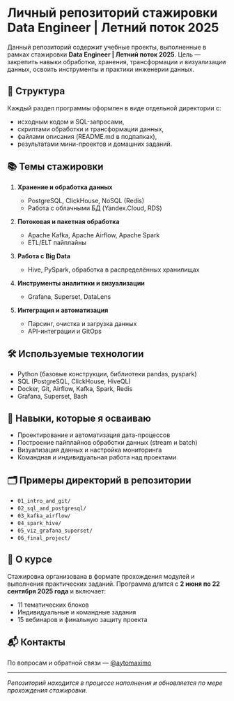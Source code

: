 # Личный репозиторий стажировки Data Engineer | Летний поток 2025

Данный репозиторий содержит учебные проекты, выполненные в рамках стажировки **Data Engineer | Летний поток 2025**. Цель — закрепить навыки обработки, хранения, трансформации и визуализации данных, освоить инструменты и практики инженерии данных.

## 📁 Структура

Каждый раздел программы оформлен в виде отдельной директории с:

* исходным кодом и SQL-запросами,
* скриптами обработки и трансформации данных,
* файлами описания (README.md в подпапках),
* результатами мини-проектов и домашних заданий.

## 📚 Темы стажировки

1. **Хранение и обработка данных**

   * PostgreSQL, ClickHouse, NoSQL (Redis)
   * Работа с облачными БД (Yandex.Cloud, RDS)

2. **Потоковая и пакетная обработка**

   * Apache Kafka, Apache Airflow, Apache Spark
   * ETL/ELT пайплайны

3. **Работа с Big Data**

   * Hive, PySpark, обработка в распределённых хранилищах

4. **Инструменты аналитики и визуализации**

   * Grafana, Superset, DataLens

5. **Интеграция и автоматизация**

   * Парсинг, очистка и загрузка данных
   * API-интеграции и GitOps

## 🛠️ Используемые технологии

* Python (базовые конструкции, библиотеки pandas, pyspark)
* SQL (PostgreSQL, ClickHouse, HiveQL)
* Docker, Git, Airflow, Kafka, Spark, Redis
* Grafana, Superset, Bash

## 🎯 Навыки, которые я осваиваю

* Проектирование и автоматизация дата-процессов
* Построение пайплайнов обработки данных (stream и batch)
* Визуализация данных и настройка мониторинга
* Командная и индивидуальная работа над проектами

## 🗂 Примеры директорий в репозитории

* `01_intro_and_git/`
* `02_sql_and_postgresql/`
* `03_kafka_airflow/`
* `04_spark_hive/`
* `05_viz_grafana_superset/`
* `06_final_project/`

## 🧭 О курсе

Стажировка организована в формате прохождения модулей и выполнения практических заданий. Программа длится с **2 июня по 22 сентября 2025 года** и включает:

* 11 тематических блоков
* Индивидуальные и командные задания
* 15 вебинаров и финальную защиту проекта

## 📬 Контакты

По вопросам и обратной связи — [@aytomaximo](https://t.me/aytomaximo)

---

*Репозиторий находится в процессе наполнения и обновляется по мере прохождения стажировки.*

